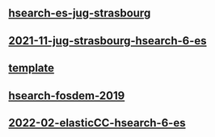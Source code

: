 ## [hsearch-es-jug-strasbourg](hsearch-es-jug-strasbourg)

## [2021-11-jug-strasbourg-hsearch-6-es](2021-11-jug-strasbourg-hsearch-6-es)

## [template](template)

## [hsearch-fosdem-2019](hsearch-fosdem-2019)

## [2022-02-elasticCC-hsearch-6-es](2022-02-elasticCC-hsearch-6-es)

